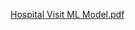 [Hospital Visit ML Model.pdf](https://github.com/rishi-2k/predicting-the-cost-of-a-hospital-visit-based-on-clinical-factors/files/14205888/Hospital.Visit.ML.Model.pdf) 

